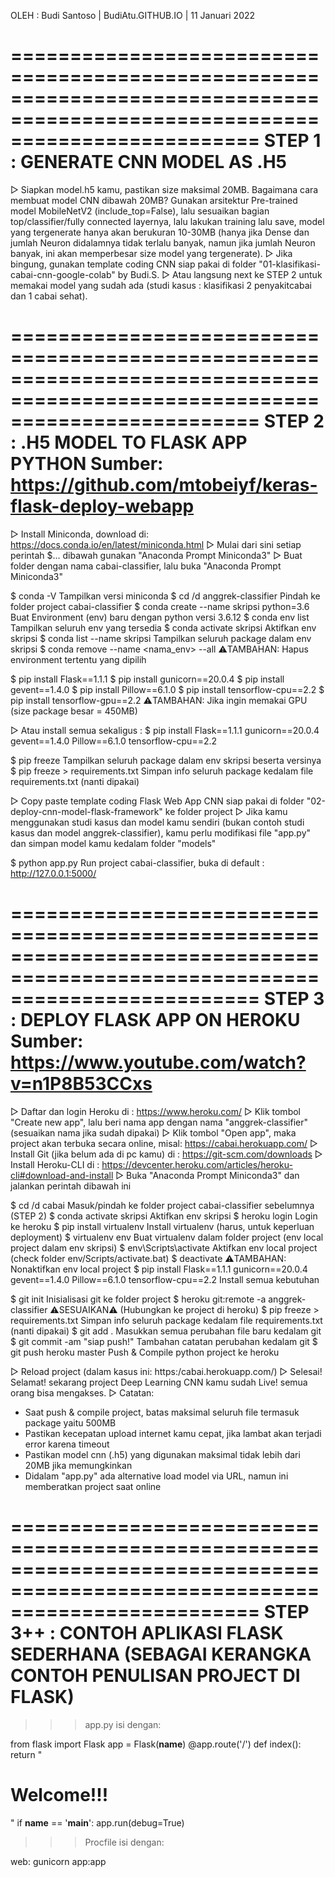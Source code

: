 OLEH : Budi Santoso | BudiAtu.GITHUB.IO | 11 Januari 2022

=============================================================================================================================
STEP 1 : GENERATE CNN MODEL AS .H5
=============================================================================================================================

▷ Siapkan model.h5 kamu, pastikan size maksimal 20MB. Bagaimana cara membuat model CNN dibawah 20MB? Gunakan arsitektur
  Pre-trained model MobileNetV2 (include_top=False), lalu sesuaikan bagian top/classifier/fully connected layernya, lalu
  lakukan training lalu save, model yang tergenerate hanya akan berukuran 10-30MB (hanya jika Dense dan jumlah Neuron
  didalamnya tidak terlalu banyak, namun jika jumlah Neuron banyak, ini akan memperbesar size model yang tergenerate).
▷ Jika bingung, gunakan template coding CNN siap pakai di folder "01-klasifikasi-cabai-cnn-google-colab" by Budi.S.
▷ Atau langsung next ke STEP 2 untuk memakai model yang sudah ada (studi kasus : klasifikasi 2 penyakitcabai dan 1 cabai sehat).

=============================================================================================================================
STEP 2 : .H5 MODEL TO FLASK APP PYTHON		Sumber: https://github.com/mtobeiyf/keras-flask-deploy-webapp
=============================================================================================================================

▷ Install Miniconda, download di: https://docs.conda.io/en/latest/miniconda.html
▷ Mulai dari sini setiap perintah $... dibawah gunakan "Anaconda Prompt Miniconda3"
▷ Buat folder dengan nama cabai-classifier, lalu buka "Anaconda Prompt Miniconda3"

$ conda -V					Tampilkan versi miniconda
$ cd /d anggrek-classifier			Pindah ke folder project cabai-classifier
$ conda create --name skripsi python=3.6	Buat Environment (env) baru dengan python versi 3.6.12
$ conda env list				Tampilkan seluruh env yang tersedia
$ conda activate skripsi			Aktifkan env skripsi
$ conda list --name skripsi			Tampilkan seluruh package dalam env skripsi
$ conda remove --name <nama_env> --all		⚠️TAMBAHAN: Hapus environment tertentu yang dipilih

$ pip install Flask==1.1.1
$ pip install gunicorn==20.0.4
$ pip install gevent==1.4.0
$ pip install Pillow==6.1.0
$ pip install tensorflow-cpu==2.2
$ pip install tensorflow-gpu==2.2		⚠️TAMBAHAN: Jika ingin memakai GPU (size package besar = 450MB)

▷ Atau install semua sekaligus : $ pip install Flask==1.1.1 gunicorn==20.0.4 gevent==1.4.0 Pillow==6.1.0 tensorflow-cpu==2.2

$ pip freeze					Tampilkan seluruh package dalam env skripsi beserta versinya
$ pip freeze > requirements.txt			Simpan info seluruh package kedalam file requirements.txt (nanti dipakai)

▷ Copy paste template coding Flask Web App CNN siap pakai di folder "02-deploy-cnn-model-flask-framework" ke folder project
▷ Jika kamu menggunakan studi kasus dan model kamu sendiri (bukan contoh studi kasus dan model anggrek-classifier),
  kamu perlu modifikasi file "app.py" dan simpan model kamu kedalam folder "models"

$ python app.py					Run project cabai-classifier, buka di default : http://127.0.0.1:5000/

=============================================================================================================================
STEP 3 : DEPLOY FLASK APP ON HEROKU		Sumber: https://www.youtube.com/watch?v=n1P8B53CCxs 
=============================================================================================================================

▷ Daftar dan login Heroku di : https://www.heroku.com/
▷ Klik tombol "Create new app", lalu beri nama app dengan nama "anggrek-classifier" (sesuaikan nama jika sudah dipakai)
▷ Klik tombol "Open app", maka project akan terbuka secara online, misal: https://cabai.herokuapp.com/
▷ Install Git (jika belum ada di pc kamu) di : https://git-scm.com/downloads
▷ Install Heroku-CLI di : https://devcenter.heroku.com/articles/heroku-cli#download-and-install
▷ Buka "Anaconda Prompt Miniconda3" dan jalankan perintah dibawah ini

$ cd /d cabai			Masuk/pindah ke folder project cabai-classifier sebelumnya (STEP 2)
$ conda activate skripsi			Aktifkan env skripsi
$ heroku login					Login ke heroku
$ pip install virtualenv			Install virtualenv (harus, untuk keperluan deployment)
$ virtualenv env				Buat virtualenv dalam folder project (env local project dalam env skripsi)
$ env\Scripts\activate				Aktifkan env local project (check folder env/Scripts/activate.bat)
$ deactivate					⚠️TAMBAHAN: Nonaktifkan env local project
$ pip install Flask==1.1.1 gunicorn==20.0.4 gevent==1.4.0 Pillow==6.1.0 tensorflow-cpu==2.2	Install semua kebutuhan

$ git init					Inisialisasi git ke folder project
$ heroku git:remote -a anggrek-classifier	⚠️SESUAIKAN⚠️ (Hubungkan ke project di heroku)
$ pip freeze > requirements.txt			Simpan info seluruh package kedalam file requirements.txt (nanti dipakai)
$ git add .					Masukkan semua perubahan file baru kedalam git
$ git commit -am "siap push!"			Tambahan catatan perubahan kedalam git
$ git push heroku master			Push & Compile python project ke heroku

▷ Reload project (dalam kasus ini: https:/cabai.herokuapp.com/)
▷ Selesai! Selamat! sekarang project Deep Learning CNN kamu sudah Live! semua orang bisa mengakses.
▷ Catatan:
  - Saat push & compile project, batas maksimal seluruh file termasuk package yaitu 500MB
  - Pastikan kecepatan upload internet kamu cepat, jika lambat akan terjadi error karena timeout
  - Pastikan model cnn (.h5) yang digunakan maksimal tidak lebih dari 20MB jika memungkinkan
  - Didalam "app.py" ada alternative load model via URL, namun ini memberatkan project saat online

=============================================================================================================================
STEP 3++ : CONTOH APLIKASI FLASK SEDERHANA 	(SEBAGAI KERANGKA CONTOH PENULISAN PROJECT DI FLASK)
=============================================================================================================================

>>> app.py isi dengan:

from flask import Flask
app = Flask(__name__)
@app.route('/')
def index():
    return "<h1>Welcome!!!</h1>"
if __name__ == '__main__':
    app.run(debug=True)

>>> Procfile isi dengan:

web: gunicorn app:app
